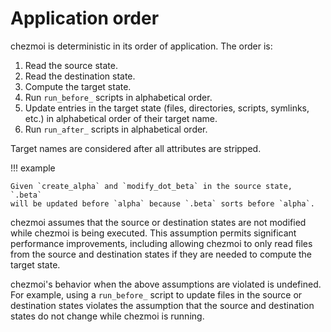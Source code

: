 # Application order

chezmoi is deterministic in its order of application. The order is:

1. Read the source state.
2. Read the destination state.
3. Compute the target state.
4. Run `run_before_` scripts in alphabetical order.
5. Update entries in the target state (files, directories, scripts, symlinks,
   etc.) in alphabetical order of their target name.
6. Run `run_after_` scripts in alphabetical order.

Target names are considered after all attributes are stripped.

!!! example

    Given `create_alpha` and `modify_dot_beta` in the source state, `.beta`
    will be updated before `alpha` because `.beta` sorts before `alpha`.

chezmoi assumes that the source or destination states are not modified while
chezmoi is being executed. This assumption permits significant performance
improvements, including allowing chezmoi to only read files from the source and
destination states if they are needed to compute the target state.

chezmoi's behavior when the above assumptions are violated is undefined. For
example, using a `run_before_` script to update files in the source or
destination states violates the assumption that the source and destination
states do not change while chezmoi is running.
